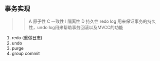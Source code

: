 ## 事务实现
>> A 原子性
>> C 一致性
>> I 隔离性
>> D 持久性
>> redo log 用来保证事务的持久性，undo log用来帮助事务回滚以及MVCC的功能

1. redo (重做日志)
2. undo
3. purge
4. group commit

